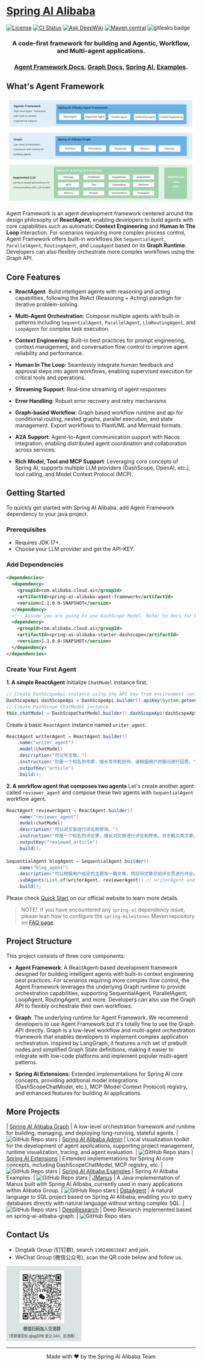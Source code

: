 # [Spring AI Alibaba](https://java2ai.com)

[![License](https://img.shields.io/badge/license-Apache%202-4EB1BA.svg)](https://www.apache.org/licenses/LICENSE-2.0.html)
[![CI Status](https://github.com/alibaba/spring-ai-alibaba/workflows/%F0%9F%9B%A0%EF%B8%8F%20Build%20and%20Test/badge.svg)](https://github.com/alibaba/spring-ai-alibaba/actions?query=workflow%3A%22%F0%9F%9B%A0%EF%B8%8F+Build+and+Test%22)
[![Ask DeepWiki](https://deepwiki.com/badge.svg)](https://deepwiki.com/alibaba/spring-ai-alibaba)
[![Maven central](https://maven-badges.herokuapp.com/maven-central/com.alibaba.cloud.ai/spring-ai-alibaba/badge.svg)](https://maven-badges.herokuapp.com/maven-central/com.alibaba.cloud.ai/spring-ai-alibaba)
<img alt="gitleaks badge" src="https://img.shields.io/badge/protected%20by-gitleaks-blue">

<html>
    <h3 align="center">
      A code-first framework for building and Agentic, Workflow, and Multi-agent applications.
    </h3>
    <h3 align="center">
      <a href="https://java2ai.com/">Agent Framework Docs</a>,
      <a href="https://java2ai.com/">Graph Docs</a>,
      <a href="https://github.com/spring-ai-alibaba/spring-ai-extensions">Spring AI</a>,
      <a href="https://github.com/spring-ai-alibaba/examples">Examples</a>.
    </h3>
</html>

## What's Agent Framework

![spring ai alibaba architecture](./docs/imgs/saa-architecture.png)

Agent Framework is an agent development framework centered around the design philosophy of **ReactAgent**, enabling developers to build agents with core capabilities such as automatic **Context Engineering** and **Human In The Loop** interaction. For scenarios requiring more complex process control, Agent Framework offers built-in workflows like `SequentialAgent`, `ParallelAgent`, `RoutingAgent`, and `LoopAgen`t based on its **Graph Runtime**. Developers can also flexibly orchestrate more complex workflows using the Graph API.

## Core Features
* **ReactAgent**: Build intelligent agents with reasoning and acting capabilities, following the ReAct (Reasoning + Acting) paradigm for iterative problem-solving.

* **Multi-Agent Orchestration**: Compose multiple agents with built-in patterns including `SequentialAgent`, `ParallelAgent`, `LlmRoutingAgent`, and `LoopAgent` for complex task execution.

* **Context Engineering**: Built-in best practices for prompt engineering, context management, and conversation flow control to improve agent reliability and performance.

* **Human In The Loop**: Seamlessly integrate human feedback and approval steps into agent workflows, enabling supervised execution for critical tools and operations.

- **Streaming Support**: Real-time streaming of agent responses

- **Error Handling**: Robust error recovery and retry mechanisms

* **Graph-based Workflow**: Graph based workflow runtime and api for conditional routing, nested graphs, parallel execution, and state management. Export workflows to PlantUML and Mermaid formats.

* **A2A Support**: Agent-to-Agent communication support with Nacos integration, enabling distributed agent coordination and collaboration across services.

* **Rich Model, Tool and MCP Support**: Leveraging core concepts of Spring AI, supports multiple LLM providers (DashScope, OpenAI, etc.), tool calling, and Model Context Protocol (MCP).

## Getting Started

To quickly get started with Spring AI Alibaba, add Agent Framework dependency to your java project.

### Prerequisites

* Requires JDK 17+.
* Choose your LLM provider and get the API-KEY.

### Add Dependencies

```xml
<dependencies>
  <dependency>
    <groupId>com.alibaba.cloud.ai</groupId>
    <artifactId>spring-ai-alibaba-agent-framework</artifactId>
    <version>1.1.0.0-SNAPSHOT</version>
  </dependency>
  <!-- Assume you are going to use DashScope Model. Refer to docs for how to choose model.-->
  <dependency>
    <groupId>com.alibaba.cloud.ai</groupId>
    <artifactId>spring-ai-alibaba-starter-dashscope</artifactId>
    <version>1.1.0.0-SNAPSHOT</version>
  </dependency>
</dependencies>
```

### Create Your First Agent

**1. A simple ReactAgent**
Initialize `ChatModel` instance first.

```java
// Create DashScopeApi instance using the API key from environment variable
DashScopeApi dashScopeApi = DashScopeApi.builder().apiKey(System.getenv("AI_DASHSCOPE_API_KEY")).build();
// Create DashScope ChatModel instance
this.chatModel = DashScopeChatModel.builder().dashScopeApi(dashScopeApi).build();
```

Create a basic `ReactAgent` instance named `writer_agent`.

```java
ReactAgent writerAgent = ReactAgent.builder()
	.name("writer_agent")
	.model(chatModel)
	.description("可以写文章。")
	.instruction("你是一个知名的作家，擅长写作和创作。请根据用户的提问进行回答。")
	.outputKey("article")
	.build();
```

**2. A workflow agent that composes two agents**
Let's create another agent called `reviewer_agent` and compose these two agents with `SequentialAgent` workflow agent.

```java
ReactAgent reviewerAgent = ReactAgent.builder()
	.name("reviewer_agent")
	.model(chatModel)
	.description("可以对文章进行评论和修改。")
	.instruction("你是一个知名的评论家，擅长对文章进行评论和修改。对于散文类文章，请确保文章中必须包含对于西湖风景的描述。最终只返回修改后的文章，不要包含任何评论信息。")
	.outputKey("reviewed_article")
	.build();

SequentialAgent blogAgent = SequentialAgent.builder()
	.name("blog_agent")
	.description("可以根据用户给定的主题写一篇文章，然后将文章交给评论员进行评论。")
	.subAgents(List.of(writerAgent, reviewerAgent)) // writerAgent and reviewerAgent will be executed in sequential order.
	.build();
```

Please check [Quick Start](https://java2ai.com/docs/1.0.0.3/get-started/chatbot) on our official website to learn more details.

> NOTE!.
> If you have encountered any `spring-ai` dependency issue, please lean how to configure the `spring-milestones` Maven repository on [FAQ page](https://java2ai.com/docs/1.0.0.3/faq).

## Project Structure

This project consists of three core components:

* **Agent Framework**: A ReactAgent-based development framework designed for building intelligent agents with built-in context engineering best practices. For scenarios requiring more complex flow control, the Agent Framework leverages the underlying Graph runtime to provide orchestration capabilities, supporting SequentialAgent, ParallelAgent, LoopAgent, RoutingAgent, and more. Developers can also use the Graph API to flexibly orchestrate their own workflows.

* **Graph**: The underlying runtime for Agent Framework. We recommend developers to use Agent Framework but it's totally fine to use the Graph API directly. Graph is a low-level workflow and multi-agent orchestration framework that enables developers to implement complex application orchestration. Inspired by LangGraph, it features a rich set of prebuilt nodes and simplified Graph State definitions, making it easier to integrate with low-code platforms and implement popular multi-agent patterns.

* **Spring AI Extensions**: Extended implementations for Spring AI core concepts, providing additional model integrations (DashScopeChatModel, etc.), MCP (Model Context Protocol) registry, and enhanced features for building AI applications.

## More Projects
| [Spring AI Alibaba Graph](https://github.com/alibaba/spring-ai-alibaba/tree/main/spring-ai-alibaba-graph-core) | A low-level orchestration framework and runtime for building, managing, and deploying long-running, stateful agents. | ![GitHub Repo stars](https://img.shields.io/github/stars/alibaba/spring-ai-alibaba?style=for-the-badge&label=)
| [Spring AI Alibaba Admin](https://github.com/spring-ai-alibaba/spring-ai-alibaba-admin) |  Local visualization toolkit for the development of agent applications, supporting project management, runtime visualization, tracing, and agent evaluation. | ![GitHub Repo stars](https://img.shields.io/github/stars/spring-ai-alibaba/spring-ai-alibaba-admin?style=for-the-badge&label=)
| [Spring AI Extensions](https://github.com/spring-ai-alibaba/spring-ai-extensions) | Extended implementations for Spring AI core concepts, including DashScopeChatModel, MCP registry, etc. |  ![GitHub Repo stars](https://img.shields.io/github/stars/spring-ai-alibaba/spring-ai-extensions?style=for-the-badge&label=)
| [Spring AI Alibaba Examples](https://github.com/spring-ai-alibaba/examples) | Spring AI Alibaba Examples. |  ![GitHub Repo stars](https://img.shields.io/github/stars/spring-ai-alibaba/examples?style=for-the-badge&label=)
| [JManus](https://github.com/spring-ai-alibaba/jmanus) | A Java implementation of Manus built with Spring AI Alibaba, currently used in many applications within Alibaba Group. | ![GitHub Repo stars](https://img.shields.io/github/stars/spring-ai-alibaba/jmanus?style=for-the-badge&label=)
| [DataAgent](https://github.com/spring-ai-alibaba/dataagent) | A natural language to SQL project based on Spring AI Alibaba, enabling you to query databases directly with natural language without writing complex SQL. | ![GitHub Repo stars](https://img.shields.io/github/stars/spring-ai-alibaba/dataagent?style=for-the-badge&label=)
| [DeepResearch](https://github.com/spring-ai-alibaba/deepresearch) |  Deep Research implemented based on spring-ai-alibaba-graph. | ![GitHub Repo stars](https://img.shields.io/github/stars/spring-ai-alibaba/deepresearch?style=for-the-badge&label=)

## Contact Us

* Dingtalk Group (钉钉群), search `130240015687` and join.
* WeChat Group (微信公众号), scan the QR code below and follow us.

<img src="./docs/imgs/wechat-account.png" alt="Deep Research" style="max-width: 200px; height: 200px;">


---

<p align="center">
    Made with ❤️ by the Spring AI Alibaba Team

